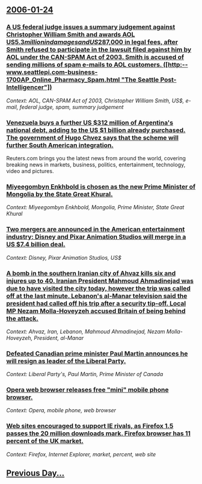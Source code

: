 ## [2006-01-24](/news/2006/01/24/index.md)

### [ A US federal judge issues a summary judgement against Christopher William Smith and awards AOL US$5.3 million in damages and US$287,000 in legal fees, after Smith refused to participate in the lawsuit filed against him by AOL under the CAN-SPAM Act of 2003. Smith is accused of sending millions of spam e-mails to AOL customers. ([http:--www.seattlepi.com-business-1700AP_Online_Pharmacy_Spam.html "The Seattle Post-Intelligencer"])](/news/2006/01/24/a-us-federal-judge-issues-a-summary-judgement-against-christopher-william-smith-and-awards-aol-us-5-3-million-in-damages-and-us-287-000-in.md)
_Context: AOL, CAN-SPAM Act of 2003, Christopher William Smith, US$, e-mail, federal judge, spam, summary judgement_

### [ Venezuela buys a further US $312 million of Argentina's national debt, adding to the US $1 billion already purchased. The government of Hugo Chvez says that the scheme will further South American integration. ](/news/2006/01/24/venezuela-buys-a-further-us-312-million-of-argentina-s-national-debt-adding-to-the-us-1-billion-already-purchased-the-government-of-hug.md)
Reuters.com brings you the latest news from around the world, covering breaking news in markets, business, politics, entertainment, technology, video and pictures.

### [ Miyeegombyn Enkhbold is chosen as the new Prime Minister of Mongolia by the State Great Khural. ](/news/2006/01/24/miyeegombyn-enkhbold-is-chosen-as-the-new-prime-minister-of-mongolia-by-the-state-great-khural.md)
_Context: Miyeegombyn Enkhbold, Mongolia, Prime Minister, State Great Khural_

### [ Two mergers are announced in the American entertainment industry: Disney and Pixar Animation Studios will merge in a US $7.4 billion deal. ](/news/2006/01/24/two-mergers-are-announced-in-the-american-entertainment-industry-disney-and-pixar-animation-studios-will-merge-in-a-us-7-4-billion-deal.md)
_Context: Disney, Pixar Animation Studios, US$_

### [ A bomb in the southern Iranian city of Ahvaz kills six and injures up to 40. Iranian President Mahmoud Ahmadinejad was due to have visited the city today, however the trip was called off at the last minute. Lebanon's al-Manar television said the president had called off his trip after a security tip-off. Local MP Nezam Molla-Hoveyzeh accused Britain of being behind the attack. ](/news/2006/01/24/a-bomb-in-the-southern-iranian-city-of-ahvaz-kills-six-and-injures-up-to-40-iranian-president-mahmoud-ahmadinejad-was-due-to-have-visited.md)
_Context: Ahvaz, Iran, Lebanon, Mahmoud Ahmadinejad, Nezam Molla-Hoveyzeh, President, al-Manar_

### [ Defeated Canadian prime minister Paul Martin announces he will resign as leader of the Liberal Party. ](/news/2006/01/24/defeated-canadian-prime-minister-paul-martin-announces-he-will-resign-as-leader-of-the-liberal-party.md)
_Context: Liberal Party's, Paul Martin, Prime Minister of Canada_

### [ Opera web browser releases free "mini" mobile phone browser. ](/news/2006/01/24/opera-web-browser-releases-free-mini-mobile-phone-browser.md)
_Context: Opera, mobile phone, web browser_

### [ Web sites encouraged to support IE rivals, as Firefox 1.5 passes the 20 million downloads mark. Firefox browser has 11 percent of the UK market.](/news/2006/01/24/web-sites-encouraged-to-support-ie-rivals-as-firefox-1-5-passes-the-20-million-downloads-mark-firefox-browser-has-11-percent-of-the-uk-ma.md)
_Context: Firefox, Internet Explorer, market, percent, web site_

## [Previous Day...](/news/2006/01/23/index.md)


